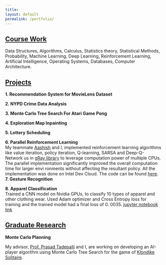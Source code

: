 ```yaml
---
title:
layout: default
permalink: /portfolio/
---
```


## <u>Course Work</u>


Data Structures, Algorithms, Calculus, Statistics theory, Statistical Methods, Probability,  Machine Learning, Deep Learning, Reinforcement Learning, Artificial Intelligence, Operating Systems,
Databases, Computer Architecture.

## <u>Projects</u>

**1.    Recommendation System for MovieLens Dataset**

**2.    NYPD Crime Data Analysis**

**3.    Monte Carlo Tree Search For Atari Game Pong**

**4.    Exploration Map Inpainting**

**5.    Lottery Scheduling**

**6.    Parallel Reinforcement Learning** <br/>
	My teammate [Aashish](http://www.adhikariaashish.com.np/) and I,  implemented reinforcement learning algorithms like value iteration, policy iteration, Q-learning, SARSA and Deep-Q-Network us	in	  g[Ray library](https://github.com/ray-project/ray) to leverage computation power of multiple CPUs. The parallel implementation significantly improved the overall computation time for larger envi	    ronments without affecting the resultant policy. All the implementation was done on Intel Dev Cloud. The code can be found [here](https://github.com/bhparijat/Parallel-Reinforcement-Learning).
	<br/>
**7. 	Gesture Recognition**

**8. 	Apparel Classification**<br/>
	Trained a CNN model on Nvidia GPUs, to classify 10 types of apparel and other clothing wear. Used Adam optimizer and Cross Entropy loss for training and the trained model had a final loss of 0.	  0035. [jupyter notebook link](https://github.com/bhparijat/Image-classification-Fashion-MNIST/blob/master/Fashion-MNIST.ipynb)<br/>

## <u>Graduate Research</u>

**Monte Carlo Planning** <br/>

My advisor, [Prof. Prasad Tadepalli](http://web.engr.oregonstate.edu/~tadepall/) and I, are working on developing an AI-player algorithm using Monte Carlo Tree Search for the game of [Klondike Solitaire](https://www.solitaire-klondike.com/).